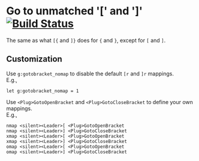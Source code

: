 # Go to unmatched '[' and ']' [![Build Status][1]][2]

The same as what `[{` and `]}` does for `{` and `}`, except for `[` and `]`.

## Customization

Use `g:gotobracket_nomap` to disable the default `[r` and `]r` mappings. \
E.g.,

```vim
let g:gotobracket_nomap = 1
```

Use `<Plug>GotoOpenBracket` and `<Plug>GotoCloseBracket` to define your own
mappings. \
E.g.,

```vim
nmap <silent><Leader>[ <Plug>GotoOpenBracket
nmap <silent><Leader>] <Plug>GotoCloseBracket
xmap <silent><Leader>[ <Plug>GotoOpenBracket
xmap <silent><Leader>] <Plug>GotoCloseBracket
omap <silent><Leader>[ <Plug>GotoOpenBracket
omap <silent><Leader>] <Plug>GotoCloseBracket
```

[1]: https://app.travis-ci.com/chaoren/vim-gotobracket.svg?branch=master
[2]: https://app.travis-ci.com/chaoren/vim-gotobracket
